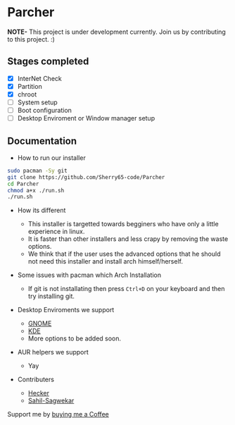 # Parcher

**NOTE-** This project is under development currently. Join us by contributing to this project. :)

## Stages completed
  - [x] InterNet Check
  - [x] Partition
  - [x] chroot
  - [ ] System setup
  - [ ] Boot configuration
  - [ ] Desktop Enviroment or Window manager setup

## Documentation

- How to run our installer

```bash
sudo pacman -Sy git
git clone https://github.com/Sherry65-code/Parcher
cd Parcher
chmod a+x ./run.sh
./run.sh
```
- How its different
  - This installer is targetted towards begginers who have only a little experience in linux.
  - It is faster than other installers and less crapy by removing the waste options.
  - We think that if the user uses the advanced options that he should not need this installer and install arch himself/herself.
  
- Some issues with pacman which Arch Installation
  - If git is not installating then press `Ctrl+D` on your keyboard and then try installing git.
- Desktop Enviroments we support
  - [GNOME](https://gnome.org)
  - [KDE](https://kde.org)
  - More options to be added soon.
  
- AUR helpers we support
  - Yay

- Contributers
  - [Hecker](https://github.com/Sherry65-code)
  - [Sahil-Sagwekar](https://github.com/sahil-sagwekar2652)

Support me by [buying me a Coffee](https://www.buymeacoffee.com/heckerH)
